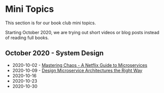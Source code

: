 # Mini Topics

This section is for our book club mini topics.

Starting October 2020, we are trying out short videos or blog posts instead of reading full books.

## October 2020 - System Design

- 2020-10-02 - [Mastering Chaos - A Netflix Guide to Microservices](./2020-10-02-mastering-chaos-a-guide-to-microservices/README.md)
- 2020-10-09 - [Design Microservice Architectures the Right Way](./2020-10-09-design-microservice-architecture-the-right-way/readme.md)
- 2020-10-16
- 2020-10-23
- 2020-10-30
